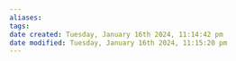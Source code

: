 ```yaml
---
aliases: 
tags: 
date created: Tuesday, January 16th 2024, 11:14:42 pm
date modified: Tuesday, January 16th 2024, 11:15:20 pm
---
```

